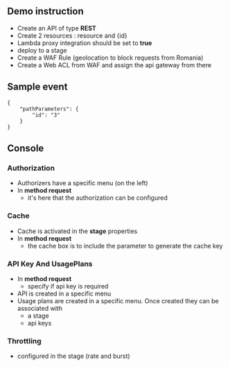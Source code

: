## Demo instruction

* Create an API of type **REST**
* Create 2 resources : resource and {id}
* Lambda proxy integration should be set to **true**
* deploy to a stage
* Create a WAF Rule (geolocation to block requests from Romania)
* Create a Web ACL from WAF and assign the api gateway from there

## Sample event

```
{
    "pathParameters": {
        "id": "3"
    }
}
```

## Console

### Authorization

* Authorizers have a specific menu (on the left)
* In **method request**
  * it's here that the authorization can be configured

### Cache

* Cache is activated in the **stage** properties
* In **method request**
  * the cache box is to include the parameter to generate the cache key  

### API Key And UsagePlans

* In **method request**
  * specify if api key is required
* API is created in a specific menu
* Usage plans are created in a specific menu. Once created they can be associated with
  * a stage
  * api keys

### Throttling

* configured in the stage (rate and burst)
